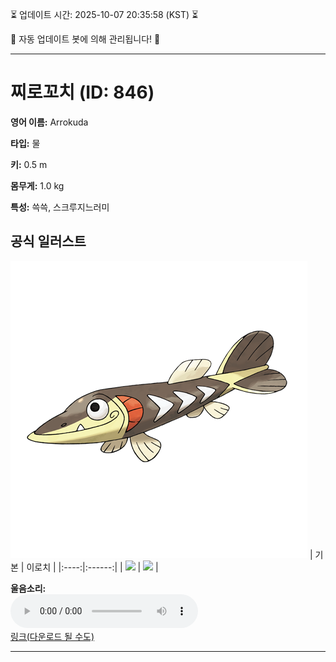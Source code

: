 
⏳ 업데이트 시간: 2025-10-07 20:35:58 (KST) ⏳

🤖 자동 업데이트 봇에 의해 관리됩니다! 🤖

---

# 찌로꼬치 (ID: 846)
**영어 이름:** Arrokuda

**타입:** 물

**키:** 0.5 m

**몸무게:** 1.0 kg

**특성:** 쓱쓱, 스크루지느러미

## 공식 일러스트
![](https://raw.githubusercontent.com/PokeAPI/sprites/master/sprites/pokemon/other/official-artwork/846.png)
| 기본 | 이로치 |
|:----:|:------:|
| <img src="http://play.pokemonshowdown.com/sprites/ani/arrokuda.gif" width="200"> | <img src="http://play.pokemonshowdown.com/sprites/ani-shiny/arrokuda.gif" width="200"> |

**울음소리:**<br><audio controls src="https://raw.githubusercontent.com/PokeAPI/cries/main/cries/pokemon/latest/846.ogg"></audio><br> [링크(다운로드 될 수도)](https://raw.githubusercontent.com/PokeAPI/cries/main/cries/pokemon/latest/846.ogg)


---
